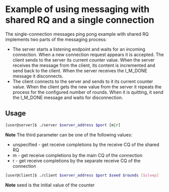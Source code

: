 Example of using messaging with shared RQ and a single connection
===

The single-connection messages ping pong example with shared RQ implements two parts of the messaging process:
- The server starts a listening endpoint and waits for an incoming connection.
When a new connection request appears it is accepted. The client sends to
the server its current counter value. When the server receives the message
from the client, its content is incremented and send back to the client. When
the server receives the I_M_DONE message it disconnects.
- The client connects to the server and sends to it its current counter value.
When the client gets the new value from the server it repeats the process
for the configured number of rounds. When it is quitting, it send the I_M_DONE
message and waits for disconnection.

## Usage

```bash
[user@server]$ ./server $server_address $port [m|r]
```
**Note** The third parameter can be one of the following values:
- unspecified - get receive completions by the receive CQ of the shared RQ
- m - get receive completions by the main CQ of the connection
- r - get receive completions by the separate receive CQ of the connection

```bash
[user@client]$ ./client $server_address $port $seed $rounds [$sleep]
```
**Note** seed is the initial value of the counter
